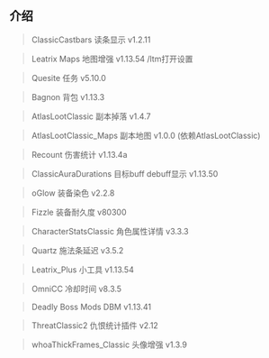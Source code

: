 ## 介绍

> ClassicCastbars 读条显示 v1.2.11

> Leatrix Maps 地图增强 v1.13.54 /ltm打开设置

> Quesite 任务 v5.10.0

> Bagnon 背包 v1.13.3

> AtlasLootClassic 副本掉落 v1.4.7

> AtlasLootClassic_Maps 副本地图 v1.0.0 (依赖AtlasLootClassic)

> Recount 伤害统计 v1.13.4a

> ClassicAuraDurations 目标buff debuff显示 v1.13.50

> oGlow 装备染色 v2.2.8

> Fizzle 装备耐久度 v80300

> CharacterStatsClassic 角色属性详情 v3.3.3

> Quartz 施法条延迟 v3.5.2

> Leatrix_Plus 小工具 v1.13.54

> OmniCC 冷却时间 v8.3.5

> Deadly Boss Mods DBM v1.13.41

> ThreatClassic2 仇恨统计插件 v2.12

> whoaThickFrames_Classic 头像增强 v1.3.9